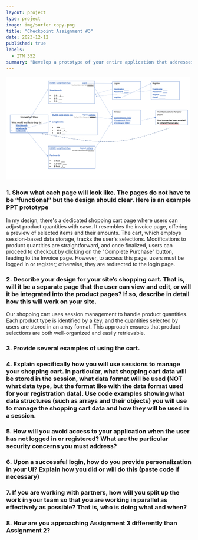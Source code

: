 ```yaml
---
layout: project
type: project
image: img/surfer copy.png
title: "Checkpoint Assignment #3"
date: 2023-12-12
published: true
labels:
  - ITM 352
summary: "Develop a prototype of your entire application that addresses the following points:"
---
```


<div class="text-center p-4">

</div>

<img width="500px" src="../img/flowchart.jpg">

### 1. Show what each page will look like. The pages do not have to be “functional” but the design should clear. Here is an example PPT prototype
In my design, there's a dedicated shopping cart page where users can adjust product quantities with ease. It resembles the invoice page, offering a preview of selected items and their amounts. The cart, which employs session-based data storage, tracks the user's selections. Modifications to product quantities are straightforward, and once finalized, users can proceed to checkout by clicking on the "Complete Purchase" button, leading to the Invoice page. However, to access this page, users must be logged in or register; otherwise, they are redirected to the login page.


### 2. Describe your design for your site’s shopping cart. That is, will it be a separate page that the user can view and edit, or will it be integrated into the product pages? If so, describe in detail how this will work on your site.
Our shopping cart uses session management to handle product quantities. Each product type is identified by a key, and the quantities selected by users are stored in an array format. This approach ensures that product selections are both well-organized and easily retrievable.


### 3. Provide several examples of using the cart.


### 4. Explain specifically how you will use sessions to manage your shopping cart. In particular, what shopping cart data will be stored in the session, what data format will be used (NOT what data type, but the format like with the data format used for your registration data). Use code examples showing what data structures (such as arrays and their objects) you will use to manage the shopping cart data and how they will be used in a session.


### 5. How will you avoid access to your application when the user has not logged in or registered? What are the particular security concerns you must address?


### 6. Upon a successful login, how do you provide personalization in your UI? Explain how you did or will do this (paste code if necessary)


### 7. If you are working with partners, how will you split up the work in your team so that you are working in parallel as effectively as possible? That is, who is doing what and when?


### 8. How are you approaching Assignment 3 differently than Assignment 2?

